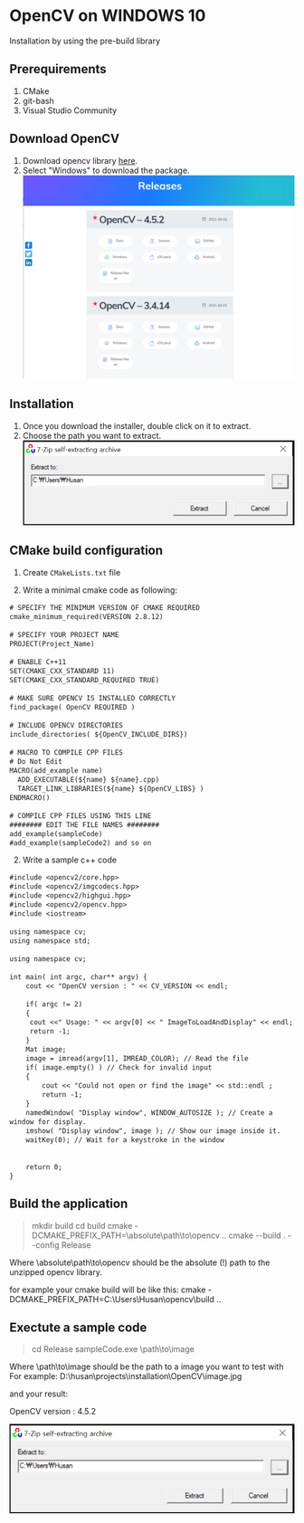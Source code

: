 # OpenCV on WINDOWS 10
Installation by using the pre-build library

## Prerequirements
1. CMake
2. git-bash
3. Visual Studio Community

## Download OpenCV
1. Download opencv library [here](https://opencv.org/releases/).
2. Select "Windows" to download the package.
![alt text](https://github.com/martianvenusian/installations/blob/master/OpenCV/opencv_download_01.png?raw=true)


## Installation
1. Once you download the installer, double click on it to extract.
2. Choose the path you want to extract.
![alt text](https://github.com/martianvenusian/installations/blob/master/OpenCV/installation_01.png?raw=true)


## CMake build configuration 

1. Create `CMakeLists.txt` file

2. Write a minimal cmake code as following:

```
# SPECIFY THE MINIMUM VERSION OF CMAKE REQUIRED
cmake_minimum_required(VERSION 2.8.12)

# SPECIFY YOUR PROJECT NAME
PROJECT(Project_Name)

# ENABLE C++11
SET(CMAKE_CXX_STANDARD 11)
SET(CMAKE_CXX_STANDARD_REQUIRED TRUE)

# MAKE SURE OPENCV IS INSTALLED CORRECTLY
find_package( OpenCV REQUIRED )

# INCLUDE OPENCV DIRECTORIES
include_directories( ${OpenCV_INCLUDE_DIRS})

# MACRO TO COMPILE CPP FILES
# Do Not Edit
MACRO(add_example name)
  ADD_EXECUTABLE(${name} ${name}.cpp)
  TARGET_LINK_LIBRARIES(${name} ${OpenCV_LIBS} )
ENDMACRO()

# COMPILE CPP FILES USING THIS LINE
######## EDIT THE FILE NAMES ########
add_example(sampleCode)
#add_example(sampleCode2) and so on
```

2. Write a sample c++ code 

```
#include <opencv2/core.hpp>
#include <opencv2/imgcodecs.hpp>
#include <opencv2/highgui.hpp>
#include <opencv2/opencv.hpp>
#include <iostream>

using namespace cv;
using namespace std;

using namespace cv;

int main( int argc, char** argv) {
	cout << "OpenCV version : " << CV_VERSION << endl;

	if( argc != 2)
    {
     cout <<" Usage: " << argv[0] << " ImageToLoadAndDisplay" << endl;
     return -1;
    }
    Mat image;
    image = imread(argv[1], IMREAD_COLOR); // Read the file
    if( image.empty() ) // Check for invalid input
    {
        cout << "Could not open or find the image" << std::endl ;
        return -1;
    }
    namedWindow( "Display window", WINDOW_AUTOSIZE ); // Create a window for display.
    imshow( "Display window", image ); // Show our image inside it.
    waitKey(0); // Wait for a keystroke in the window
    

	return 0;
}
```

## Build the application
> mkdir build
> cd build
> cmake -DCMAKE_PREFIX_PATH=\absolute\path\to\opencv ..
> cmake --build . --config Release

Where \absolute\path\to\opencv should be the absolute (!) path to the unzipped opencv library.

for example your cmake build will be like this: cmake -DCMAKE_PREFIX_PATH=C:\Users\Husan\opencv\build ..

## Exectute a sample code
> cd Release
> sampleCode.exe \path\to\image

Where \path\to\image should be the path to a image you want to test with
For example: D:\husan\projects\installation\OpenCV\image.jpg

and your result:

OpenCV version : 4.5.2

![alt text](https://github.com/martianvenusian/installations/blob/master/OpenCV/installation_01.png?raw=true)